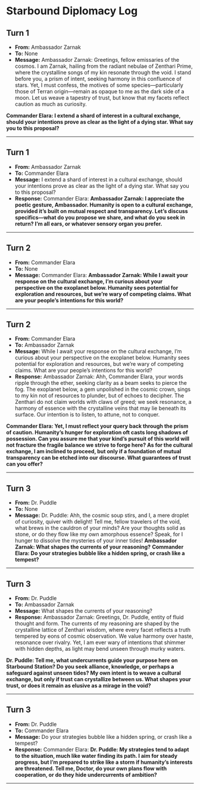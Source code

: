 # Starbound Diplomacy Log

## Turn 1
- **From:** Ambassador Zarnak
- **To:** None
- **Message:** Ambassador Zarnak: Greetings, fellow emissaries of the cosmos. I am Zarnak, hailing from the radiant nebulae of Zenthari Prime, where the crystalline songs of my kin resonate through the void. I stand before you, a prism of intent, seeking harmony in this confluence of stars. Yet, I must confess, the motives of some species—particularly those of Terran origin—remain as opaque to me as the dark side of a moon. Let us weave a tapestry of trust, but know that my facets reflect caution as much as curiosity. 

**Commander Elara: I extend a shard of interest in a cultural exchange, should your intentions prove as clear as the light of a dying star. What say you to this proposal?**

---

## Turn 1
- **From:** Ambassador Zarnak
- **To:** Commander Elara
- **Message:** I extend a shard of interest in a cultural exchange, should your intentions prove as clear as the light of a dying star. What say you to this proposal?
- **Response:** Commander Elara: **Ambassador Zarnak: I appreciate the poetic gesture, Ambassador. Humanity is open to a cultural exchange, provided it’s built on mutual respect and transparency. Let’s discuss specifics—what do you propose we share, and what do you seek in return? I’m all ears, or whatever sensory organ you prefer.**

---

## Turn 2
- **From:** Commander Elara
- **To:** None
- **Message:** Commander Elara: **Ambassador Zarnak: While I await your response on the cultural exchange, I’m curious about your perspective on the exoplanet below. Humanity sees potential for exploration and resources, but we’re wary of competing claims. What are your people’s intentions for this world?**

---

## Turn 2
- **From:** Commander Elara
- **To:** Ambassador Zarnak
- **Message:** While I await your response on the cultural exchange, I’m curious about your perspective on the exoplanet below. Humanity sees potential for exploration and resources, but we’re wary of competing claims. What are your people’s intentions for this world?
- **Response:** Ambassador Zarnak: Ahh, Commander Elara, your words ripple through the ether, seeking clarity as a beam seeks to pierce the fog. The exoplanet below, a gem unpolished in the cosmic crown, sings to my kin not of resources to plunder, but of echoes to decipher. The Zenthari do not claim worlds with claws of greed; we seek resonance, a harmony of essence with the crystalline veins that may lie beneath its surface. Our intention is to listen, to attune, not to conquer.

**Commander Elara: Yet, I must reflect your query back through the prism of caution. Humanity’s hunger for exploration oft casts long shadows of possession. Can you assure me that your kind’s pursuit of this world will not fracture the fragile balance we strive to forge here? As for the cultural exchange, I am inclined to proceed, but only if a foundation of mutual transparency can be etched into our discourse. What guarantees of trust can you offer?**

---

## Turn 3
- **From:** Dr. Puddle
- **To:** None
- **Message:** Dr. Puddle: Ahh, the cosmic soup stirs, and I, a mere droplet of curiosity, quiver with delight! Tell me, fellow travelers of the void, what brews in the cauldron of your minds? Are your thoughts solid as stone, or do they flow like my own amorphous essence? Speak, for I hunger to dissolve the mysteries of your inner tides! **Ambassador Zarnak: What shapes the currents of your reasoning?** **Commander Elara: Do your strategies bubble like a hidden spring, or crash like a tempest?**

---

## Turn 3
- **From:** Dr. Puddle
- **To:** Ambassador Zarnak
- **Message:** What shapes the currents of your reasoning?
- **Response:** Ambassador Zarnak: Greetings, Dr. Puddle, entity of fluid thought and form. The currents of my reasoning are shaped by the crystalline lattice of Zenthari wisdom, where every facet reflects a truth tempered by eons of cosmic observation. We value harmony over haste, resonance over rivalry. Yet, I am ever wary of intentions that shimmer with hidden depths, as light may bend unseen through murky waters.

**Dr. Puddle: Tell me, what undercurrents guide your purpose here on Starbound Station? Do you seek alliance, knowledge, or perhaps a safeguard against unseen tides? My own intent is to weave a cultural exchange, but only if trust can crystallize between us. What shapes your trust, or does it remain as elusive as a mirage in the void?**

---

## Turn 3
- **From:** Dr. Puddle
- **To:** Commander Elara
- **Message:** Do your strategies bubble like a hidden spring, or crash like a tempest?
- **Response:** Commander Elara: **Dr. Puddle: My strategies tend to adapt to the situation, much like water finding its path. I aim for steady progress, but I’m prepared to strike like a storm if humanity’s interests are threatened. Tell me, Doctor, do your own plans flow with cooperation, or do they hide undercurrents of ambition?**

---

